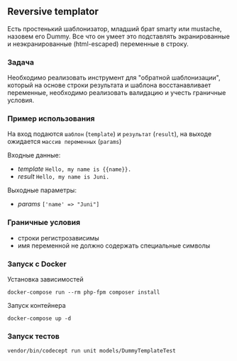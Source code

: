 ## Reversive templator

Есть простенький шаблонизатор, младший брат smarty или mustache, назовем его Dummy. Все что он умеет это подставлять экранированные и неэкранированные (html-escaped) переменные в строку.

### Задача
Необходимо реализовать инструмент для "обратной шаблонизации", который на основе строки результата и шаблона восстанавливает переменные, необходимо реализовать валидацию и учесть граничные условия.

### Пример использования
На вход подаются `шаблон` (`template`) и `результат` (`result`), на выходе ожидается `массив переменных` (`params`)

Входные данные:
- *template* `Hello, my name is {{name}}.`
- *result* `Hello, my name is Juni.`

Выходные параметры:
- *params* `['name' => "Juni"]`


### Граничные условия
- строки регистрозависимы
- имя переменной не должно содержать специальные символы


### Запуск с Docker

Установка зависимостей

    docker-compose run --rm php-fpm composer install

Запуск контейнера

    docker-compose up -d

### Запуск тестов

    vendor/bin/codecept run unit models/DummyTemplateTest
